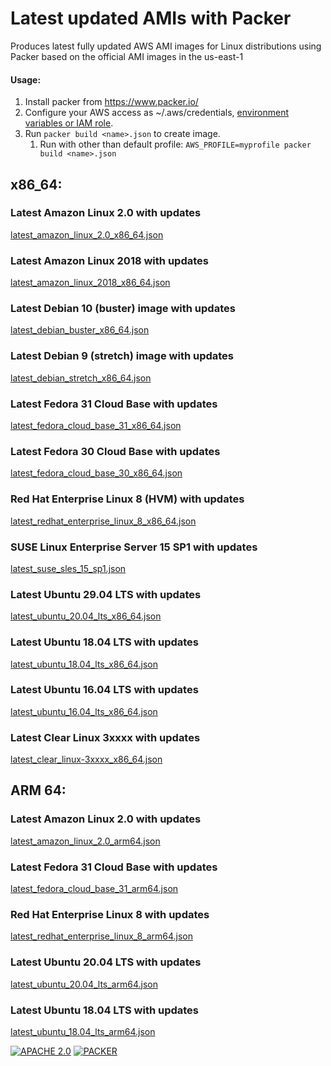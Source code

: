 # Latest updated AMIs with Packer

Produces latest fully updated AWS AMI images for Linux distributions using Packer based on the official AMI images in the us-east-1

#### Usage:
1. Install packer from https://www.packer.io/
2. Configure your AWS access as ~/.aws/credentials, [environment variables or IAM role](https://www.packer.io/docs/builders/amazon.html#authentication).
3. Run ```packer build <name>.json``` to create image.
   1. Run with other than default profile: ```AWS_PROFILE=myprofile packer build <name>.json```

## x86_64:

### Latest Amazon Linux 2.0 with updates
[latest_amazon_linux_2.0_x86_64.json](latest_amazon_linux_2.0_x86_64.json)
 
### Latest Amazon Linux 2018 with updates
[latest_amazon_linux_2018_x86_64.json](latest_amazon_linux_2018_x86_64.json)

### Latest Debian 10 (buster) image with updates
[latest_debian_buster_x86_64.json](latest_debian_buster_x86_64.json)
 
### Latest Debian 9 (stretch) image with updates
[latest_debian_stretch_x86_64.json](latest_debian_stretch_x86_64.json)

### Latest Fedora 31 Cloud Base with updates
[latest_fedora_cloud_base_31_x86_64.json](latest_fedora_cloud_base_31_x86_64.json)

### Latest Fedora 30 Cloud Base with updates
[latest_fedora_cloud_base_30_x86_64.json](latest_fedora_cloud_base_30_x86_64.json)

### Red Hat Enterprise Linux 8 (HVM) with updates
[latest_redhat_enterprise_linux_8_x86_64.json](latest_redhat_enterprise_linux_8_x86_64.json)

### SUSE Linux Enterprise Server 15 SP1 with updates
[latest_suse_sles_15_sp1.json](latest_suse_sles_15_sp1.json)

### Latest Ubuntu 29.04 LTS with updates
[latest_ubuntu_20.04_lts_x86_64.json](latest_ubuntu_20.04_lts_x86_64.json)

### Latest Ubuntu 18.04 LTS with updates
[latest_ubuntu_18.04_lts_x86_64.json](latest_ubuntu_18.04_lts_x86_64.json)

### Latest Ubuntu 16.04 LTS with updates
[latest_ubuntu_16.04_lts_x86_64.json](latest_ubuntu_16.04_lts_x86_64.json)

### Latest Clear Linux 3xxxx with updates
[latest_clear_linux-3xxxx_x86_64.json](latest_clear_linux-3xxxx_x86_64.json)

## ARM 64:

### Latest Amazon Linux 2.0 with updates
[latest_amazon_linux_2.0_arm64.json](latest_amazon_linux_2.0_arm64.json)

### Latest Fedora 31 Cloud Base with updates
[latest_fedora_cloud_base_31_arm64.json](latest_fedora_cloud_base_31_arm64.json)

### Red Hat Enterprise Linux 8 with updates
[latest_redhat_enterprise_linux_8_arm64.json](latest_redhat_enterprise_linux_8_arm64.json)

### Latest Ubuntu 20.04 LTS with updates
[latest_ubuntu_20.04_lts_arm64.json](latest_ubuntu_20.04_lts_arm64.json)

### Latest Ubuntu 18.04 LTS with updates
[latest_ubuntu_18.04_lts_arm64.json](latest_ubuntu_18.04_lts_arm64.json)

[![APACHE 2.0](https://img.shields.io/badge/License-Apache%202.0-brightgreen.svg?longCache=true&style=for-the-badge)](LICENSE)
[![PACKER](https://img.shields.io/badge/packer-%23000000.svg?style=for-the-badge&logo=packer&logoColor=white)](https://www.packer.io/)
